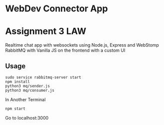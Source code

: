 # WebDev Connector App 
# Assignment 3 LAW

Realtime chat app with websockets using Node.js, Express and WebStomp RabbitMQ with Vanilla JS on the frontend with a custom UI

## Usage

```
sudo service rabbitmq-server start
npm install
python3 mq/sender.js
python3 mq/consumer.js
```

In Another Terminal

```
npm start
```

Go to localhost:3000

